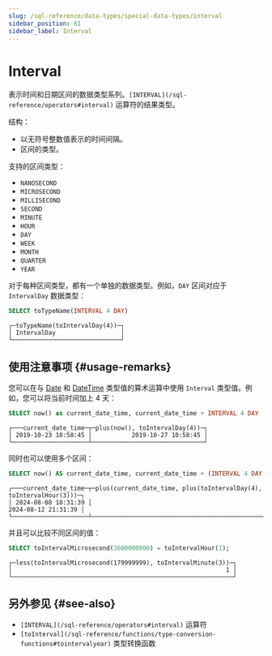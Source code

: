 ```yaml
---
slug: /sql-reference/data-types/special-data-types/interval
sidebar_position: 61
sidebar_label: Interval
---
```



# Interval

表示时间和日期区间的数据类型系列。`[INTERVAL](/sql-reference/operators#interval)` 运算符的结果类型。

结构：

- 以无符号整数值表示的时间间隔。
- 区间的类型。

支持的区间类型：

- `NANOSECOND`
- `MICROSECOND`
- `MILLISECOND`
- `SECOND`
- `MINUTE`
- `HOUR`
- `DAY`
- `WEEK`
- `MONTH`
- `QUARTER`
- `YEAR`

对于每种区间类型，都有一个单独的数据类型。例如，`DAY` 区间对应于 `IntervalDay` 数据类型：

``` sql
SELECT toTypeName(INTERVAL 4 DAY)
```

``` text
┌─toTypeName(toIntervalDay(4))─┐
│ IntervalDay                  │
└──────────────────────────────┘
```

## 使用注意事项 {#usage-remarks}

您可以在与 [Date](../../../sql-reference/data-types/date.md) 和 [DateTime](../../../sql-reference/data-types/datetime.md) 类型值的算术运算中使用 `Interval` 类型值。例如，您可以将当前时间加上 4 天：

``` sql
SELECT now() as current_date_time, current_date_time + INTERVAL 4 DAY
```

``` text
┌───current_date_time─┬─plus(now(), toIntervalDay(4))─┐
│ 2019-10-23 10:58:45 │           2019-10-27 10:58:45 │
└─────────────────────┴───────────────────────────────┘
```

同时也可以使用多个区间：

``` sql
SELECT now() AS current_date_time, current_date_time + (INTERVAL 4 DAY + INTERVAL 3 HOUR)
```

``` text
┌───current_date_time─┬─plus(current_date_time, plus(toIntervalDay(4), toIntervalHour(3)))─┐
│ 2024-08-08 18:31:39 │                                                2024-08-12 21:31:39 │
└─────────────────────┴────────────────────────────────────────────────────────────────────┘
```

并且可以比较不同区间的值：

``` sql
SELECT toIntervalMicrosecond(3600000000) = toIntervalHour(1);
```

``` text
┌─less(toIntervalMicrosecond(179999999), toIntervalMinute(3))─┐
│                                                           1 │
└─────────────────────────────────────────────────────────────┘
```

## 另外参见 {#see-also}

- `[INTERVAL](/sql-reference/operators#interval)` 运算符
- `[toInterval](/sql-reference/functions/type-conversion-functions#tointervalyear)` 类型转换函数
